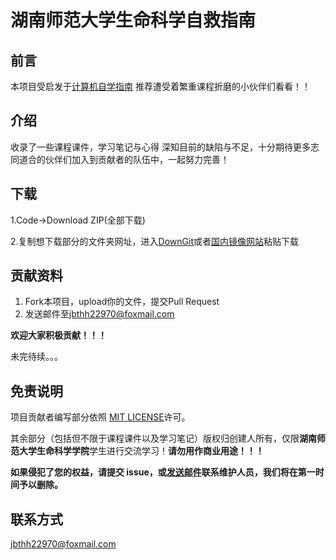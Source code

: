 # 湖南师范大学生命科学自救指南
## 前言
本项目受启发于[计算机自学指南](https://csdiy.wiki)
推荐遭受着繁重课程折磨的小伙伴们看看！！

## 介绍
收录了一些课程课件，学习笔记与心得
深知目前的缺陷与不足，十分期待更多志同道合的伙伴们加入到贡献者的队伍中，一起努力完善！


## 下载
1.Code->Download ZIP(全部下载)

2.复制想下载部分的文件夹网址，进入[DownGit](https://minhaskamal.github.io/DownGit/#/home)或者[国内镜像网站](http://tool.mkblog.cn/downgit/#/home)粘贴下载

## 贡献资料
1. Fork本项目，upload你的文件，提交Pull Request
2. 发送邮件至[jbthh22970@foxmail.com](mailto:jbthh22970@foxmail.com)

**欢迎大家积极贡献！！！**

未完待续。。。

## 免责说明
项目贡献者编写部分依照 [MIT LICENSE](https://www.tawesoft.co.uk/kb/article/mit-license-faq)许可。

其余部分（包括但不限于课程课件以及学习笔记）版权归创建人所有，仅限**湖南师范大学生命科学学院**学生进行交流学习！**请勿用作商业用途！！！**

**如果侵犯了您的权益，请提交 issue，或[发送邮件](mailto:jbthh22970@foxmail.com)联系维护人员，我们将在第一时间予以删除。**

## 联系方式
[jbthh22970@foxmail.com](mailto:jbthh22970@foxmail.com)
